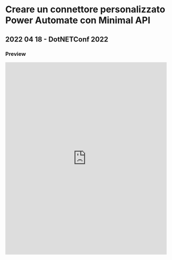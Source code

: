 # Creare un connettore personalizzato Power Automate con Minimal API
## 2022 04 18 - DotNETConf 2022
### Preview

<iframe src='https://view.officeapps.live.com/op/view.aspx?src=https%3A%2F%2Fraw.githubusercontent.com%2Frcappello%2Frcappello%2Fmain%2FEvents%2F20220318-DotNETConf%202022%2FDotNETConf2022%20-%20Creare%20un%20connettore%20personalizzato%20Power%20Automate%20con%20Minimal%20API.pptx&wdOrigin=BROWSELINK' width='100%' height='600px' frameborder='0'>